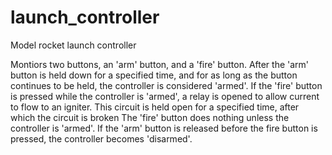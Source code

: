 # launch_controller
Model rocket launch controller

Montiors two buttons, an 'arm' button, and a 'fire' button.
After the 'arm' button is held down for a specified time,
and for as long as the button continues to be held, the controller
is considered 'armed'. If the 'fire' button is pressed while the
controller is 'armed', a relay is opened to allow current to flow
to an igniter. This circuit is held open for a specified time,
after which the circuit is broken The 'fire' button does nothing 
unless the controller is 'armed'. If the 'arm' button is released
before the fire button is pressed, the controller becomes 'disarmed'.
